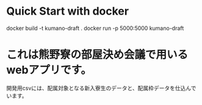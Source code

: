 # Quick Start with docker
docker build -t kumano-draft .
docker run -p 5000:5000 kumano-draft
<!-- Boa noite -->

# これは熊野寮の部屋決め会議で用いるwebアプリです。

開発用csvには、配属対象となる新入寮生のデータと、配属枠データを仕込んでいます。
